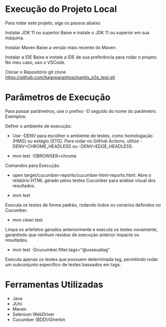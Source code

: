 # Execução do Projeto Local
Para rodar este projeto, siga os passos abaixo:

Instalar JDK 11 ou superior
Baixe e instale o JDK 11 ou superior em sua máquina. 

Instalar Maven
Baixe a versão mais recente do Maven. 

Instalar a IDE
Baixe e instale a IDE de sua preferência para rodar o projeto. No meu caso, uso o VSCode.

Clonar o Repositório
git clone https://github.com/tiagoparanhos/mantis_e2e_test.git

# Parâmetros de Execução
Para passar parâmetros, use o prefixo -D seguido do nome do parâmetro. Exemplos:

Definir o ambiente de execução: 

- Use -DENV para escolher o ambiente de testes, como homologação (HMG) ou estágio (STG). Para rodar no GitHub Actions, utilize -DENV=CHROME_HEADLESS ou -DENV=EDGE_HEADLESS.

- mvn test -DBROWSER=chrome

Comandos para Execução
- open target/cucumber-reports/cucumber-html-reports.html: Abre o relatório HTML gerado pelos testes Cucumber para análise visual dos resultados.

- mvn test 

Executa os testes de forma padrão, rodando todos os cenários definidos no Cucumber.

- mvn clean test

Limpa os artefatos gerados anteriormente e executa os testes novamente, garantindo que nenhum resíduo de execução anterior impacte os resultados.

- mvn test -Dcucumber.filter.tags="@usesuatag"

Executa apenas os testes que possuem determinada tag, permitindo rodar um subconjunto específico de testes baseados em tags.

# Ferramentas Utilizadas
- Java 
- JUni
- Maven
- Selenium WebDriver
- Cucumber (BDD)/Gherkin
